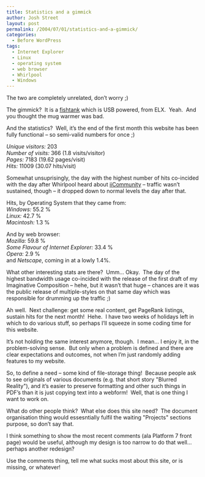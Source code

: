 ```yaml
---
title: Statistics and a gimmick
author: Josh Street
layout: post
permalink: /2004/07/01/statistics-and-a-gimmick/
categories:
  - Before WordPress
tags:
  - Internet Explorer
  - Linux
  - operating system
  - web browser
  - Whirlpool
  - Windows
---
```

The two are completely unrelated, don&#8217;t worry ;)

The gimmick?&nbsp; It is a [fishtank][1] which is USB powered, from ELX.&nbsp; Yeah.&nbsp; And you thought the mug warmer was bad.

And the statistics?&nbsp; Well, it&#8217;s the end of the first month this website has been fully functional &#8211; so semi-valid numbers for once ;)

*Unique visitors:* 203  
*Number of visits:* 366 (1.8 visits/visitor)  
*Pages:* 7183 (19.62 pages/visit)  
*Hits:* 11009 (30.07 hits/visit)

Somewhat unsuprisingly, the day with the highest number of hits co-incided with the day after Whirlpool heard about [iiCommunity][2] &#8211; traffic wasn&#8217;t sustained, though &#8211; it dropped down to normal levels the day after that.

Hits, by Operating System that they came from:  
*Windows:* 55.2 %  
*Linux:* 42.7 %  
*Macintosh:* 1.3 %

And by web browser:  
*Mozilla:* 59.8 %  
*Some Flavour of Internet Explorer:* 33.4 %  
*Opera:* 2.9 %  
and *Netscape*, coming in at a lowly 1.4%.

What other interesting stats are there?&nbsp; Umm&#8230; Okay.&nbsp; The day of the highest bandwidth usage co-incided with the release of the first draft of my Imaginative Composition &#8211; hehe, but it wasn&#8217;t that huge &#8211; chances are it was the public release of multiple-styles on that same day which was responsible for drumming up the traffic ;)

Ah well.&nbsp; Next challenge: get some real content, get PageRank listings, sustain hits for the next month!&nbsp; Hehe.&nbsp; I have two weeks of holidays left in which to do various stuff, so perhaps I&#8217;ll squeeze in some coding time for this website.

It&#8217;s not holding the same interest anymore, though.&nbsp; I mean&#8230; I enjoy it, in the problem-solving sense.&nbsp; But only when a problem is defined and there are clear expectations and outcomes, not when I&#8217;m just randomly adding features to my website.

So, to define a need &#8211; some kind of file-storage thing!&nbsp; Because people ask to see originals of various documents (e.g. that short story "Blurred Reality"), and it&#8217;s easier to preserve formatting and other such things in PDF&#8217;s than it is just copying text into a webform!&nbsp; Well, that is one thing I want to work on.

What do other people think?&nbsp; What else does this site need?&nbsp; The document organisation thing would essesntially fulfil the waiting "Projects" sections purpose, so don&#8217;t say that.

I think something to show the most recent comments (ala Platform 7 front page) would be useful, although my design is too narrow to do that well&#8230; perhaps another redesign?

Use the comments thing, tell me what sucks most about this site, or is missing, or whatever!

 [1]: http://www.everythinglinux.com.au/item/elsUSB-FISHTANK
 [2]: http://iinet.dalegroup.net/